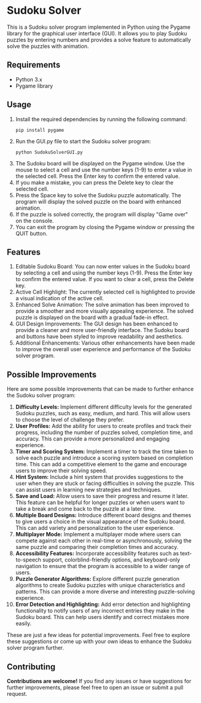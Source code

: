 # Sudoku Solver
This is a Sudoku solver program implemented in Python using the Pygame library for the graphical user interface (GUI). It allows you to play Sudoku puzzles by entering numbers and provides a solve feature to automatically solve the puzzles with animation.

## Requirements
- Python 3.x
- Pygame library

## Usage
1. Install the required dependencies by running the following command:
   ```shell
   pip install pygame
   ```
2. Run the GUI.py file to start the Sudoku solver program:
   ```shell
   python SudokuSolverGUI.py
   ```
3. The Sudoku board will be displayed on the Pygame window. Use the mouse to select a cell and use the number keys (1-9) to enter a value in the selected cell. Press the Enter key to confirm the entered value.
4. If you make a mistake, you can press the Delete key to clear the selected cell.
5. Press the Space key to solve the Sudoku puzzle automatically. The program will display the solved puzzle on the board with enhanced animation.
6. If the puzzle is solved correctly, the program will display "Game over" on the console.
7. You can exit the program by closing the Pygame window or pressing the QUIT button.

## Features
1. Editable Sudoku Board: You can now enter values in the Sudoku board by selecting a cell and using the number keys (1-9). Press the Enter key to confirm the entered value. If you want to clear a cell, press the Delete key.
2. Active Cell Highlight: The currently selected cell is highlighted to provide a visual indication of the active cell.
3. Enhanced Solve Animation: The solve animation has been improved to provide a smoother and more visually appealing experience. The solved puzzle is displayed on the board with a gradual fade-in effect.
4. GUI Design Improvements: The GUI design has been enhanced to provide a cleaner and more user-friendly interface. The Sudoku board and buttons have been styled to improve readability and aesthetics.
5. Additional Enhancements: Various other enhancements have been made to improve the overall user experience and performance of the Sudoku solver program.

## Possible Improvements
Here are some possible improvements that can be made to further enhance the Sudoku solver program:
1. <b>Difficulty Levels:</b> Implement different difficulty levels for the generated Sudoku puzzles, such as easy, medium, and hard. This will allow users to choose the level of challenge they prefer.
2. <b>User Profiles:</b> Add the ability for users to create profiles and track their progress, including the number of puzzles solved, completion time, and accuracy. This can provide a more personalized and engaging experience.
3. <b>Timer and Scoring System:</b> Implement a timer to track the time taken to solve each puzzle and introduce a scoring system based on completion time. This can add a competitive element to the game and encourage users to improve their solving speed.
4. <b>Hint System:</b> Include a hint system that provides suggestions to the user when they are stuck or facing difficulties in solving the puzzle. This can assist users in learning new strategies and techniques.
5. <b>Save and Load:</b> Allow users to save their progress and resume it later. This feature can be helpful for longer puzzles or when users want to take a break and come back to the puzzle at a later time.
6. <b>Multiple Board Designs:</b> Introduce different board designs and themes to give users a choice in the visual appearance of the Sudoku board. This can add variety and personalization to the user experience.
7. <b>Multiplayer Mode:</b> Implement a multiplayer mode where users can compete against each other in real-time or asynchronously, solving the same puzzle and comparing their completion times and accuracy.
8. <b>Accessibility Features:</b> Incorporate accessibility features such as text-to-speech support, colorblind-friendly options, and keyboard-only navigation to ensure that the program is accessible to a wider range of users.
9. <b>Puzzle Generator Algorithms:</b> Explore different puzzle generation algorithms to create Sudoku puzzles with unique characteristics and patterns. This can provide a more diverse and interesting puzzle-solving experience.
10. <b>Error Detection and Highlighting:</b> Add error detection and highlighting functionality to notify users of any incorrect entries they make in the Sudoku board. This can help users identify and correct mistakes more easily.

These are just a few ideas for potential improvements. Feel free to explore these suggestions or come up with your own ideas to enhance the Sudoku solver program further.

## Contributing
<b>Contributions are welcome!</b> If you find any issues or have suggestions for further improvements, please feel free to open an issue or submit a pull request.
